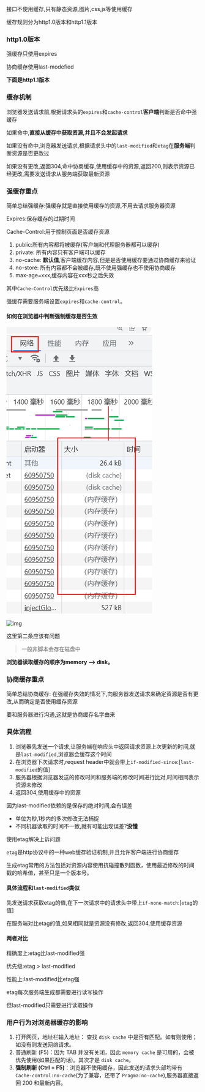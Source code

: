 接口不使用缓存,只有静态资源,图片,css,js等使用缓存

缓存规则分为http1.0版本和http1.1版本

### http1.0版本

强缓存只使用expires

协商缓存使用last-modefied



**下面是http1.1版本**

### 缓存机制

浏览器发送请求前,根据请求头的`expires`和`cache-control`**客户端**判断是否命中强缓存

如果命中,**直接从缓存中获取资源,并且不会发起请求**

如果没有命中,浏览器发送请求,根据请求头中的`last-modified`和`etag`在**服务端**判断资源是否更改过

如果没有更改,返回304,命中协商缓存,使用缓存中的资源,返回200,则表示资源已经更改,需要发送请求从服务端获取最新资源

### 强缓存重点

简单总结强缓存:强缓存就是直接使用缓存的资源,不用去请求服务器资源



Expires:保存缓存的过期时间

Cache-Control:用于控制页面是否缓存资源

1. public:所有内容都将被缓存(客户端和代理服务器都可以缓存)
2. private: 所有内容只有客户端可以缓存
3. no-cache: **默认值**,客户端缓存内容,但是是否使用缓存要通过协商缓存来验证
4. no-store: 所有内容都不会被缓存,既不使用强缓存也不使用协商缓存
5. max-age=xxx,缓存内容在xxx秒之后失效

其中`Cache-Control`优先级比`Expires`高

强缓存需要服务端设置`expires`和`cache-control`。

#### 如何在浏览器中判断强制缓存是否生效

![image-20220914201429979](image/image-20220914201429979.png)

![img](https://pic1.zhimg.com/80/v2-fa21b4ae1b1c2ff3f696256684880864_720w.jpg)

这里第二条应该有问题

> 一般非脚本会存在磁盘中

**浏览器读取缓存的顺序为memory –> disk。**

### 协商缓存重点

简单总结协商缓存: 在强缓存失效的情况下,向服务器发送请求来确定资源是否有更改,从而确定是否使用缓存资源

要和服务器进行沟通,这就是协商缓存名字由来

### 具体流程

1. 浏览器先发送一个请求,让服务端在响应头中返回请求资源上次更新的时间,就是`last-modified`,浏览器会缓存这个时间
2. 在浏览器下次请求时,request header中就会带上`if-modified-since`:[`last-modified`的值]
3. 服务器根据浏览器发送的修改时间和服务端的修改时间进行比对,时间相同表示资源未修改
4. 返回304,使用缓存中的资源

因为last-modified依赖的是保存的绝对时间,会有误差

- 单位为秒,1秒内的多次修改无法捕捉
- 不同机器读取的时间不一致,就有可能出现误差?**没懂**

使用etag解决上诉问题

`etag`是http协议中的一种web缓存验证机制,并且允许客户端进行协商缓存

生成etag常用的方法包括对资源内容使用抗碰撞散列函数，使用最近修改的时间戳的哈希值，甚至只是一个版本号。

#### 具体流程和`last-modified`类似

先发送请求获取etag的值,在下一次请求中的请求头中带上`if-none-match`:[`etag`的值]

在服务端对比etag的值,如果相同就是资源没有修改,返回304,使用缓存资源

#### 两者对比

精确度上:etag比last-modified强

优先级:etag > last-modified

性能上:last-modified比etag强

etag每次服务端生成都需要进行读写操作

但last-modified只需要进行读取操作

### 用户行为对浏览器缓存的影响

1. 打开网页，地址栏输入地址： 查找 `disk cache` 中是否有匹配。如有则使用；如没有则发送网络请求。
2. 普通刷新 (F5)：因为 TAB 并没有关闭，因此 `memory cache` 是可用的，会被优先使用(如果匹配的话)。其次才是 `disk cache`。
3. **强制刷新 (Ctrl + F5)**：浏览器不使用缓存，因此发送的请求头部均带有 `Cache-control:no-cache`(为了兼容，还带了 `Pragma:no-cache`),服务器直接返回 200 和最新内容。

















